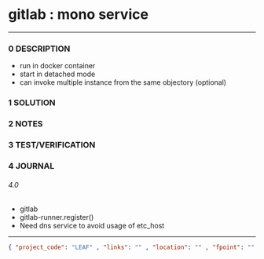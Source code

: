 # gitlab : mono service
--------------------------------
### 0 DESCRIPTION
- run in docker container
- start in detached mode
- can invoke multiple instance from the same objectory (optional)

### 1 SOLUTION


### 2 NOTES


### 3 TEST/VERIFICATION


### 4 JOURNAL

###### 4.0
- gitlab
- gitlab-runner.register()
- Need dns service to avoid usage of etc_host

--------------------------------
```json
{ "project_code": "LEAF" , "links": "" , "location": "" , "fpoint": "" }
```
